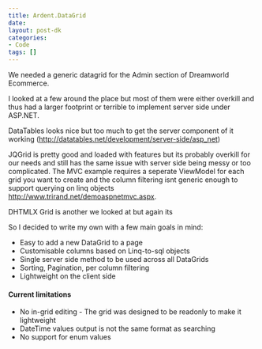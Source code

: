 ```yaml
---
title: Ardent.DataGrid
date: 
layout: post-dk
categories:
- Code
tags: []
---
```



We needed a generic datagrid for the Admin section of Dreamworld Ecommerce.

I looked at a few around the place but most of them were either overkill and thus had a larger footprint or terrible to implement server side under ASP.NET.

DataTables looks nice but too much to get the server component of it working (<a href="http://datatables.net/development/server-side/asp_net">http://datatables.net/development/server-side/asp_net</a>)

JQGrid is pretty good and loaded with features but its probably overkill for our needs and still has the same issue with server side being messy or too complicated.
The MVC example requires a seperate ViewModel for each grid you want to create and the column filtering isnt generic enough to support querying on linq objects <a href="http://www.trirand.net/demoaspnetmvc.aspx">http://www.trirand.net/demoaspnetmvc.aspx</a>.

DHTMLX Grid is another we looked at but again its 

So I decided to write my own with a few main goals in mind:
<ul>
    <li>Easy to add a new DataGrid to a page</li>
    <li>Customisable columns based on Linq-to-sql objects</li>
    <li>Single server side method to be used across all DataGrids</li>
    <li>Sorting, Pagination, per column filtering </li>
    <li>Lightweight on the client side</li>
</ul>




<h4>Current limitations</h4>
<ul>
    <li>No in-grid editing - The grid was designed to be readonly to make it lightweight</li>
    <li>DateTime values output is not the same format as searching</li>
    <li>No support for enum values</li>
</ul>